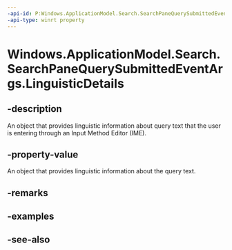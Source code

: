 ----api-id: P:Windows.ApplicationModel.Search.SearchPaneQuerySubmittedEventArgs.LinguisticDetails
-api-type: winrt property
---<!-- Property syntaxpublic Windows.ApplicationModel.Search.SearchPaneQueryLinguisticDetails LinguisticDetails { get; }--># Windows.ApplicationModel.Search.SearchPaneQuerySubmittedEventArgs.LinguisticDetails## -descriptionAn object that provides linguistic information about query text that the user is entering through an Input Method Editor (IME).## -property-valueAn object that provides linguistic information about the query text.## -remarks## -examples## -see-also